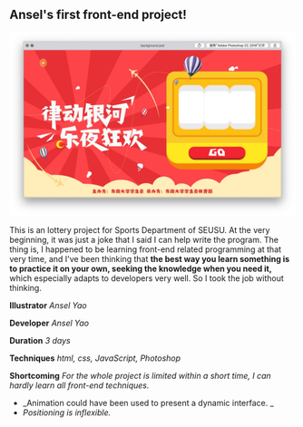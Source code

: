 ## Ansel's first front-end project!

<div align=center><img src="https://github.com/AnselYao/Portfolio/blob/master/Lottery/images/preview.jpg" /></div>

This is an lottery project for Sports Department of SEUSU. At the very beginning, it was just a joke that I said I can help write the program. The thing is, I happened to be learning front-end related programming at that very time, and I've been thinking that __the best way you learn something is to practice it on your own, seeking the knowledge when you need it,__ which especially adapts to developers very well. So I took the job without thinking.

**Illustrator**  *Ansel Yao*

**Developer**  *Ansel Yao*

**Duration**  *3 days*

**Techniques**  *html, css, JavaScript, Photoshop*

**Shortcoming**  *For the whole project is limited within a short time, I can hardly learn all front-end techniques.* 
* _Animation could have been used to present a dynamic interface. _
* _Positioning is inflexible._
